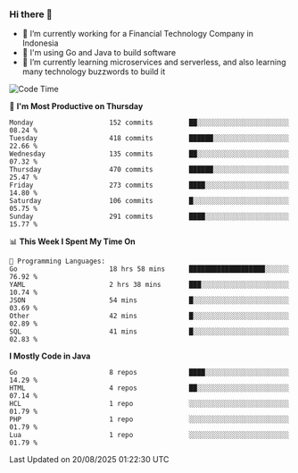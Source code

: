 ### Hi there 👋

<!--
**mazzama/mazzama** is a ✨ _special_ ✨ repository because its `README.md` (this file) appears on your GitHub profile.

Here are some ideas to get you started:

- 🔭 I’m currently working on ...
- 🌱 I’m currently learning ...
- 👯 I’m looking to collaborate on ...
- 🤔 I’m looking for help with ...
- 💬 Ask me about ...
- 📫 How to reach me: ...
- 😄 Pronouns: ...
- ⚡ Fun fact: ...
-->

- 🔭 I’m currently working for a Financial Technology Company in Indonesia
- :gun: I'm using Go and Java to build software
- 🌱 I’m currently learning microservices and serverless, and also learning many technology buzzwords to build it

<!--START_SECTION:waka-->
![Code Time](http://img.shields.io/badge/Code%20Time-4%2C210%20hrs%2030%20mins-blue)

📅 **I'm Most Productive on Thursday** 

```text
Monday                   152 commits         ██░░░░░░░░░░░░░░░░░░░░░░░   08.24 % 
Tuesday                  418 commits         ██████░░░░░░░░░░░░░░░░░░░   22.66 % 
Wednesday                135 commits         ██░░░░░░░░░░░░░░░░░░░░░░░   07.32 % 
Thursday                 470 commits         ██████░░░░░░░░░░░░░░░░░░░   25.47 % 
Friday                   273 commits         ████░░░░░░░░░░░░░░░░░░░░░   14.80 % 
Saturday                 106 commits         █░░░░░░░░░░░░░░░░░░░░░░░░   05.75 % 
Sunday                   291 commits         ████░░░░░░░░░░░░░░░░░░░░░   15.77 % 
```


📊 **This Week I Spent My Time On** 

```text
💬 Programming Languages: 
Go                       18 hrs 58 mins      ███████████████████░░░░░░   76.92 % 
YAML                     2 hrs 38 mins       ███░░░░░░░░░░░░░░░░░░░░░░   10.74 % 
JSON                     54 mins             █░░░░░░░░░░░░░░░░░░░░░░░░   03.69 % 
Other                    42 mins             █░░░░░░░░░░░░░░░░░░░░░░░░   02.89 % 
SQL                      41 mins             █░░░░░░░░░░░░░░░░░░░░░░░░   02.83 % 
```

**I Mostly Code in Java** 

```text
Go                       8 repos             ████░░░░░░░░░░░░░░░░░░░░░   14.29 % 
HTML                     4 repos             ██░░░░░░░░░░░░░░░░░░░░░░░   07.14 % 
HCL                      1 repo              ░░░░░░░░░░░░░░░░░░░░░░░░░   01.79 % 
PHP                      1 repo              ░░░░░░░░░░░░░░░░░░░░░░░░░   01.79 % 
Lua                      1 repo              ░░░░░░░░░░░░░░░░░░░░░░░░░   01.79 % 
```




 Last Updated on 20/08/2025 01:22:30 UTC
<!--END_SECTION:waka-->

